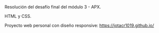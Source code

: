 Resolución del desafío final del módulo 3 - APX.

HTML y CSS.

Proyecto web personal con diseño responsive: https://jotacr1019.github.io/
